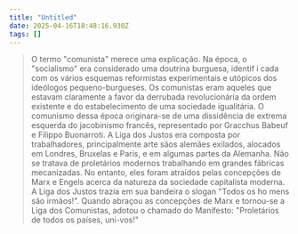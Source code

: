 ```yaml
---
title: "Untitled"
date: 2025-04-16T18:48:16.930Z
tags: []
---
```


> O termo "comunista" merece uma explicação. Na época, o "socialismo" era considerado uma doutrina burguesa, identif i cada com os vários esquemas reformistas experimentais e utópicos dos ideólogos pequeno-burgueses. 
Os comunistas eram aqueles que estavam claramente a favor da derrubada revolucionária da ordem existente e do estabelecimento de uma sociedade igualitária. O comunismo dessa época originara-se de uma dissidência de extrema esquerda do jacobinismo francês, representado por Gracchus Babeuf e Filippo Buonarroti. 
A Liga dos Justos era composta por trabalhadores, principalmente arte­ sãos alemães exilados, alocados em Londres, Bruxelas e Paris, e em algumas partes da Alemanha. Não se tratava de proletários modernos trabalhando em grandes fábricas mecanizadas. No entanto, eles foram atraídos pelas concepções de Marx e Engels acerca da natureza da sociedade capitalista moderna. A Liga dos Justos trazia em sua bandeira o slogan "Todos os ho­ mens são irmãos!". Quando abraçou as concepções de Marx e tornou-se a Liga dos Comunistas, adotou o chamado do Manifesto: "Proletários de todos os países, uni-vos!"